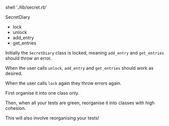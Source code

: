 shell './lib/secret.rb'

SecretDiary
  - lock
  - unlock
  - add_entry
  - get_entries

Initially the `SecretDiary` class is locked, meaning `add_entry` and `get_entries` should throw an error.

When the user calls `unlock`, `add_entry` and `get_entries` should work as desired.

When the user calls `lock` again they throw errors again.

First organise it into one class only.

Then, when all your tests are green, reorganise it into classes with high cohesion.

This will also involve reorganising your tests!

